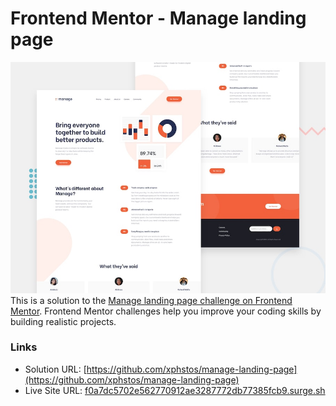 # Frontend Mentor - Manage landing page

![Design preview for the Manage landing page coding challenge](./desktop-preview.jpg)
This is a solution to the [Manage landing page challenge on Frontend Mentor](https://www.frontendmentor.io/challenges/manage-landing-page-SLXqC6P5). Frontend Mentor challenges help you improve your coding skills by building realistic projects.

### Links

- Solution URL: [https://github.com/xphstos/manage-landing-page](https://github.com/xphstos/manage-landing-page)
- Live Site URL: [f0a7dc5702e562770912ae3287772db77385fcb9.surge.sh](https://f0a7dc5702e562770912ae3287772db77385fcb9.surge.sh)
